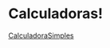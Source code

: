 # Calculadoras!

[CalculadoraSimples](https://user-images.githubusercontent.com/48559533/183743468-5dd17fad-e69d-48c5-860c-29c41f5634e4.JPG)
